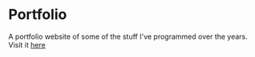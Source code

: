# Portfolio
 A portfolio website of some of the stuff I've programmed over the years. Visit it [here](https://seankuwamoto.github.io/Portfolio)
